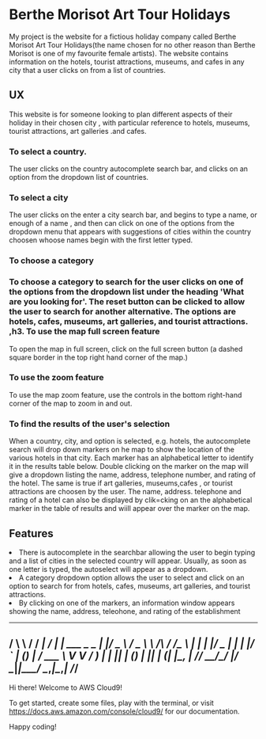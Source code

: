 <h1>Berthe Morisot Art Tour Holidays</h1>
My project is the website for a fictious holiday company called Berthe Morisot Art Tour Holidays(the name chosen for no other reason than Berthe Morisot is one of my favourite female artists). The website contains information on the hotels, tourist attractions, museums, and cafes in any city that a user clicks on from a list of countries.
<h2>UX</h2>
This website is for someone looking to plan different aspects of their holiday in their chosen city , with particular reference to hotels, museums, tourist attractions, art galleries .and cafes.
<h3> To select a country.</h3>
The user clicks on the country autocomplete search bar, and clicks on an option from the dropdown list of countries.
<h3> To select a city</h3>
The user clicks on the enter a city search bar, and begins to type a name, or enough of a name , and then can click on one of the options from the dropdown menu that appears with suggestions of cities within the country choosen whoose names begin with the first letter typed.
<h3>To choose a category<h3>
To choose a category to search for the user clicks on one of the options from the dropdown list under the heading 'What are you looking for'. The reset button can be clicked to allow the user to search for another alternative. The options are hotels, cafes, museums, art galleries, and tourist attractions.
,h3. To use the map full screen feature</h3>
To open the map in full screen, click on the full screen button (a dashed square border in the top right hand corner of the map.)
<h3> To use the zoom feature</h3>
To use the map zoom feature, use the controls in the bottom right-hand corner of the map to zoom in and out.
<h3>To find the results of the user's selection</h3>
When a country, city, and option is selected, e.g. hotels, the autocomplete search will drop down markers on he map to show the location of the various hotels in that city. Each marker has an alphabetical letter to identify it in the  results table below. Double clicking on the marker on the map will give a dropdown listing the name, address, telephone number, and rating of the hotel. The same is true if art galleries, museums,cafes , or tourist attractions are choosen by the user. The name, address. telephone and rating of a hotel can also be displayed by clik=cking on an the alphabetical marker in the table of results and wiill appear over the marker on the map.
<h2>Features</h2>
<li>There is autocomplete in the searchbar allowing the user to begin typing and a list of cities in the selected country will appear. Usually, as soon as one letter is typed, the autoselect will appear as a dropdown.</li>
<li>A category dropdown option allows the user to select and click on an option to search for from hotels, cafes, museums, art galleries, and tourist attractions.</li>
<li>By clicking on one of the markers, an information window appears showing the name, address, teleohone, and rating of the establishment</li> 




_        ______     ____ _                 _  ___  
 / \ \      / / ___|   / ___| | ___  _   _  __| |/ _ \ 
       / _ \ \ /\ / /\___ \  | |   | |/ _ \| | | |/ _` | (_) |
      / ___ \ V  V /  ___) | | |___| | (_) | |_| | (_| |\__, |
     /_/   \_\_/\_/  |____/   \____|_|\___/ \__,_|\__,_|  /_/ 
 ----------------------------------------------------------------- 


Hi there! Welcome to AWS Cloud9!

To get started, create some files, play with the terminal,
or visit https://docs.aws.amazon.com/console/cloud9/ for our documentation.

Happy coding!
